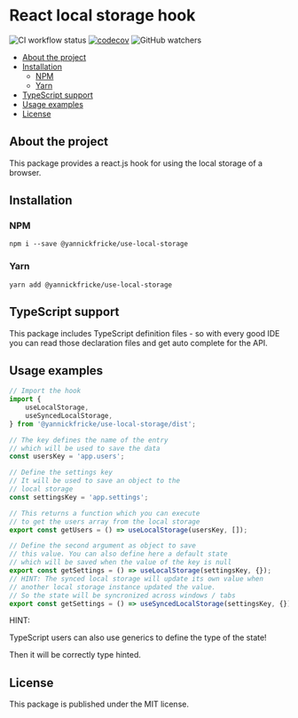 # React local storage hook <!-- omit in toc -->

![CI workflow status](https://img.shields.io/github/workflow/status/YannickFricke/use-local-storage/CI)
[![codecov](https://codecov.io/gh/YannickFricke/use-local-storage/branch/develop/graph/badge.svg)](https://codecov.io/gh/YannickFricke/use-local-storage)
![GitHub watchers](https://img.shields.io/github/watchers/YannickFricke/use-local-storage?style=social)

-   [About the project](#about-the-project)
-   [Installation](#installation)
    -   [NPM](#npm)
    -   [Yarn](#yarn)
-   [TypeScript support](#typescript-support)
-   [Usage examples](#usage-examples)
-   [License](#license)

## About the project

This package provides a react.js hook for using the local storage of a browser.

## Installation

### NPM

```
npm i --save @yannickfricke/use-local-storage
```

### Yarn

```
yarn add @yannickfricke/use-local-storage
```

## TypeScript support

This package includes TypeScript definition files - so with every good IDE you can read those declaration files
and get auto complete for the API.

## Usage examples

```ts
// Import the hook
import {
    useLocalStorage,
    useSyncedLocalStorage,
} from '@yannickfricke/use-local-storage/dist';

// The key defines the name of the entry
// which will be used to save the data
const usersKey = 'app.users';

// Define the settings key
// It will be used to save an object to the
// local storage
const settingsKey = 'app.settings';

// This returns a function which you can execute
// to get the users array from the local storage
export const getUsers = () => useLocalStorage(usersKey, []);

// Define the second argument as object to save
// this value. You can also define here a default state
// which will be saved when the value of the key is null
export const getSettings = () => useLocalStorage(settingsKey, {});
// HINT: The synced local storage will update its own value when
// another local storage instance updated the value.
// So the state will be syncronized across windows / tabs
export const getSettings = () => useSyncedLocalStorage(settingsKey, {});
```

HINT:

TypeScript users can also use generics to define the type of the state!

Then it will be correctly type hinted.

## License

This package is published under the MIT license.
